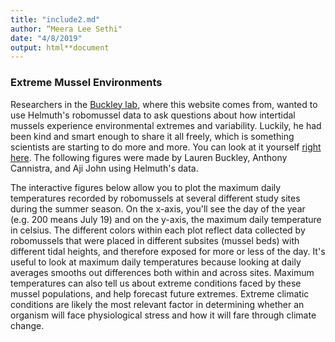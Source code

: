 ```yaml
---
title: "include2.md"
author: “Meera Lee Sethi"
date: "4/8/2019"
output: html**document
---
```

### Extreme Mussel Environments

Researchers in the [Buckley lab](http://faculty.washington.edu/lbuckley/), where this website comes from, wanted to use Helmuth's robomussel data to ask questions about how intertidal mussels experience environmental extremes and variability. Luckily, he had been kind and smart enough to share it all freely, which is something scientists are starting to do more and more. You can look at it yourself [right here](https://datadryad.org/resource/doi:10.5061/dryad.6n8kf). The following figures were made by Lauren Buckley, Anthony Cannistra, and Aji John using Helmuth's data. 

The interactive figures below allow you to plot the maximum daily temperatures recorded by robomussels at several different study sites during the summer season. On the x-axis, you'll see the day of the year (e.g. 200 means July 19) and on the y-axis, the maximum daily temperature in celsius. The different colors within each plot reflect data collected by robomussels that were placed in different subsites (mussel beds) with different tidal heights, and therefore exposed for more or less of the day. It's useful to look at maximum daily temperatures because looking at daily averages smooths out differences both within and across sites. Maximum temperatures can also tell us about extreme conditions faced by these mussel populations, and help forecast future extremes. Extreme climatic conditions are likely the most relevant factor in determining whether an organism will face physiological stress and how it will fare through climate change.
